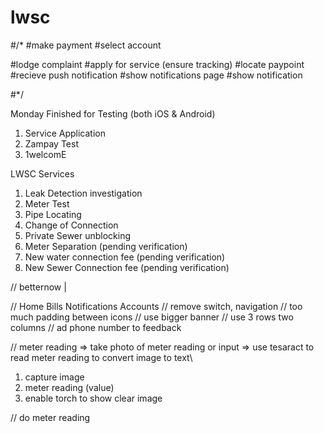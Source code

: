 # lwsc

#/*
#make payment
#select account

#lodge complaint
#apply for service (ensure tracking)
#locate paypoint
#recieve push notification
#show notifications page
#show notification


#*/

Monday Finished for Testing (both iOS & Android)
1. Service Application
2. Zampay Test
3. 1welcomE


 

LWSC Services
1. Leak Detection investigation
2. Meter Test
3. Pipe Locating
4. Change of Connection
5. Private Sewer unblocking
6. Meter Separation  (pending verification)
7. New water connection fee  (pending verification)
8. New Sewer Connection fee  (pending verification)

// betternow | 

// Home Bills Notifications Accounts
// remove  switch, navigation
// too much padding between icons
// use bigger banner
// use 3 rows two columns
// ad phone number to feedback

// meter reading
=> take photo of meter reading or input 
=> use tesaract to read meter reading to convert image to text\
1. capture image
2. meter reading (value)
3. enable torch to show clear image


// do meter reading
